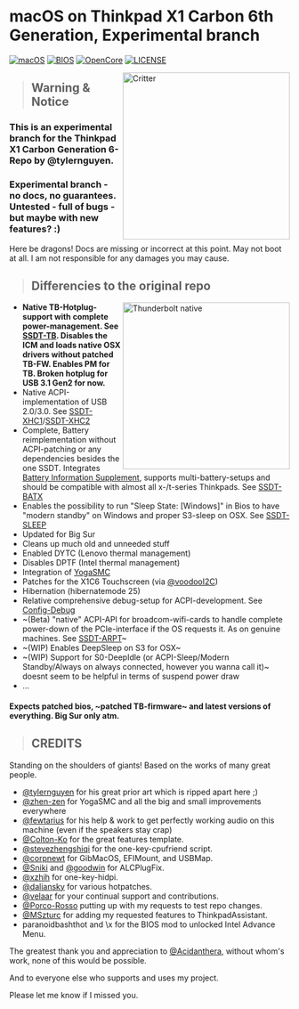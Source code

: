 # macOS on Thinkpad X1 Carbon 6th Generation, Experimental branch

[![macOS](https://img.shields.io/badge/macOS-Big_Sur_RC_2-yellow.svg)](https://www.apple.com/de/macos/big-sur-preview/)
[![BIOS](https://img.shields.io/badge/BIOS-1.49-blue)](https://pcsupport.lenovo.com/us/en/products/laptops-and-netbooks/thinkpad-x-series-laptops/thinkpad-x1-carbon-6th-gen-type-20kh-20kg/downloads/driver-list/component?name=BIOS%2FUEFI)
[![OpenCore](https://img.shields.io/badge/OpenCore-0.6.3-green)](https://github.com/acidanthera/OpenCorePkg)
[![LICENSE](https://img.shields.io/badge/license-MIT-green.svg)](https://github.com/996icu/996.ICU/blob/master/LICENSE)

<img align="right" src="https://i.imgur.com/I3yUS4Q.png" alt="Critter" width="300">

> ## Warning & Notice

### This is an experimental branch for the Thinkpad X1 Carbon Generation 6-Repo by @tylernguyen.
### Experimental branch - no docs, no guarantees. Untested - full of bugs - but maybe with new features? :)

Here be dragons! Docs are missing or incorrect at this point. May not boot at all.
I am not responsible for any damages you may cause.

> ## Differencies to the original repo

<img align="right" src="https://i.imgur.com/eQN9MWO.png" alt="Thunderbolt native" width="300">

* **Native TB-Hotplug-support with complete power-management. See [SSDT-TB](https://github.com/benbender/x1c6-hackintosh/blob/experimental/EFI/OC/dsl/SSDT-TB.dsl). Disables the ICM and loads native OSX drivers without patched TB-FW. Enables PM for TB. Broken hotplug for USB 3.1 Gen2 for now.**
* Native ACPI-implementation of USB 2.0/3.0. See [SSDT-XHC1](https://github.com/benbender/x1c6-hackintosh/blob/experimental/EFI/OC/dsl/SSDT-XHC1.dsl)/[SSDT-XHC2](https://github.com/benbender/x1c6-hackintosh/blob/experimental/EFI/OC/dsl/SSDT-XHC2.dsl)
* Complete, Battery reimplementation without ACPI-patching or any dependencies besides the one SSDT. Integrates [Battery Information Supplement](https://github.com/acidanthera/VirtualSMC/blob/master/Docs/Battery%20Information%20Supplement.md), supports multi-battery-setups and should be compatible with almost all x-/t-series Thinkpads. See [SSDT-BATX](https://github.com/benbender/x1c6-hackintosh/blob/experimental/EFI/OC/dsl/SSDT-BATX.dsl)
* Enables the possibility to run "Sleep State: [Windows]" in Bios to have "modern standby" on Windows and proper S3-sleep on OSX. See [SSDT-SLEEP](https://github.com/benbender/x1c6-hackintosh/blob/experimental/EFI/OC/dsl/SSDT-SLEEP.dsl)
* Updated for Big Sur
* Cleans up much old and unneeded stuff
* Enabled DYTC (Lenovo thermal management)
* Disables DPTF (Intel thermal management)
* Integration of [YogaSMC](https://github.com/zhen-zen/YogaSMC)
* Patches for the X1C6 Touchscreen (via [@voodooI2C](https://gitter.im/alexandred/VoodooI2C))
* Hibernation (hibernatemode 25)
* Relative comprehensive debug-setup for ACPI-development. See [Config-Debug](https://github.com/benbender/x1c6-hackintosh/blob/experimental/optional/Config-Debug.plist)
* ~(Beta) "native" ACPI-API for broadcom-wifi-cards to handle complete power-down of the PCIe-interface if the OS requests it. As on genuine machines. See [SSDT-ARPT](https://github.com/benbender/x1c6-hackintosh/blob/experimental/EFI/OC/dsl/SSDT-ARPT.dsl)~
* ~(WIP) Enables DeepSleep on S3 for OSX~
* ~(WIP) Support for S0-DeepIdle (or ACPI-Sleep/Modern Standby/Always on always connected, however you wanna call it)~ doesnt seem to be helpful in terms of suspend power draw
* ...

#### Expects patched bios, ~patched TB-firmware~ and latest versions of everything. Big Sur only atm.

> ## CREDITS

Standing on the shoulders of giants! Based on the works of many great people.

* [@tylernguyen](https://github.com/tylernguyen/x1c6-hackintosh) for his great prior art which is ripped apart here ;)
* [@zhen-zen](https://github.com/zhen-zen) for YogaSMC and all the big and small improvements everywhere
* [@fewtarius](https://github.com/fewtarius) for his help & work to get perfectly working audio on this machine (even if the speakers stay crap)
* [@Colton-Ko](https://github.com/Colton-Ko/macOS-ThinkPad-X1C6) for the great features template.  
* [@stevezhengshiqi](https://github.com/stevezhengshiqi) for the one-key-cpufriend script.  
* [@corpnewt](https://github.com/corpnewt) for GibMacOS, EFIMount, and USBMap.  
* [@Sniki](https://github.com/Sniki) and [@goodwin](https://github.com/goodwin) for ALCPlugFix.  
* [@xzhih](https://github.com/xzhih) for one-key-hidpi.  
* [@daliansky](https://github.com/daliansky) for various hotpatches.  
* [@velaar](https://github.com/velaar) for your continual support and contributions.  
* [@Porco-Rosso](https://github.com/Porco-Rosso) putting up with my requests to test repo changes.  
* [@MSzturc](https://github.com/MSzturc) for adding my requested features to ThinkpadAssistant.  
* paranoidbashthot and \x for the BIOS mod to unlocked Intel Advance Menu.


The greatest thank you and appreciation to [@Acidanthera](https://github.com/acidanthera), without whom's work, none of this would be possible.

And to everyone else who supports and uses my project.

Please let me know if I missed you.

